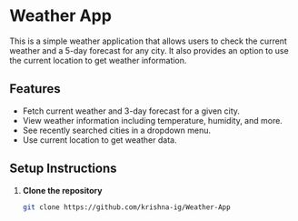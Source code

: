 # Weather App

This is a simple weather application that allows users to check the current weather and a 5-day forecast for any city. It also provides an option to use the current location to get weather information.

## Features

- Fetch current weather and 3-day forecast for a given city.
- View weather information including temperature, humidity, and more.
- See recently searched cities in a dropdown menu.
- Use current location to get weather data.

## Setup Instructions

1. **Clone the repository**

   ```bash
   git clone https://github.com/krishna-ig/Weather-App

   ```
